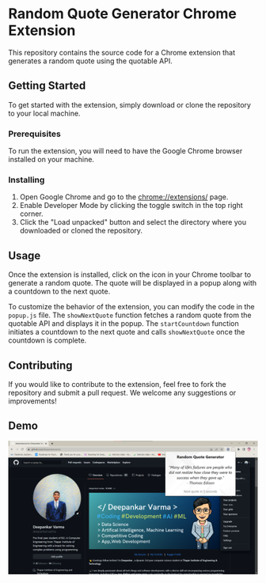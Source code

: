 # Random Quote Generator Chrome Extension

This repository contains the source code for a Chrome extension that generates a random quote using the quotable API.

## Getting Started

To get started with the extension, simply download or clone the repository to your local machine.

### Prerequisites

To run the extension, you will need to have the Google Chrome browser installed on your machine.

### Installing

1. Open Google Chrome and go to the [chrome://extensions/](chrome://extensions/) page.
2. Enable Developer Mode by clicking the toggle switch in the top right corner.
3. Click the "Load unpacked" button and select the directory where you downloaded or cloned the repository.

## Usage

Once the extension is installed, click on the icon in your Chrome toolbar to generate a random quote. The quote will be displayed in a popup along with a countdown to the next quote.

To customize the behavior of the extension, you can modify the code in the `popup.js` file. The `showNextQuote` function fetches a random quote from the quotable API and displays it in the popup. The `startCountdown` function initiates a countdown to the next quote and calls `showNextQuote` once the countdown is complete.

## Contributing

If you would like to contribute to the extension, feel free to fork the repository and submit a pull request. We welcome any suggestions or improvements!

## Demo

<img src="https://github.com/deepankarvarma/Random-Quotes-Generator-Chrome-Extension/blob/master/demo.png">

